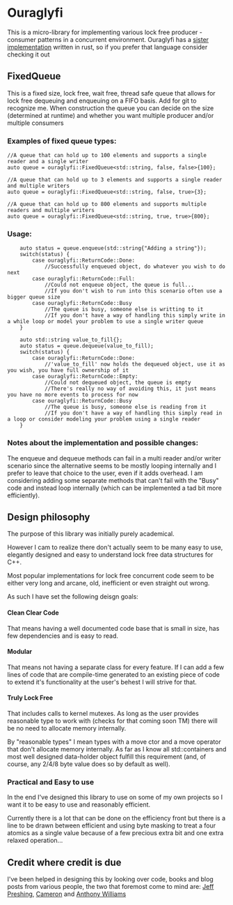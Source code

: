 # Ouraglyfi

This is a micro-library for implementing various lock free producer - consumer patterns in a concurrent environment.
Ouraglyfi has a [sister implementation](#) written in rust, so if you prefer that language consider checking it out


## FixedQueue
This is a fixed size, lock free, wait free, thread safe queue that allows for lock free dequeuing and enqueuing on a FIFO basis.
Add for git to recognize me.
When construction the queue you can decide on the size (determined at runtime) and whether you want multiple producer and/or multiple consumers

### Examples of fixed queue types:
```
//A queue that can hold up to 100 elements and supports a single reader and a single writer
auto queue = ouraglyfi::FixedQueue<std::string, false, false>{100};

//A queue that can hold up to 3 elements and supports a single reader and multiple writers
auto queue = ouraglyfi::FixedQueue<std::string, false, true>{3};

//A queue that can hold up to 800 elements and supports multiple readers and multiple writers
auto queue = ouraglyfi::FixedQueue<std::string, true, true>{800};
```

### Usage:

```
    auto status = queue.enqueue(std::string{"Adding a string"});
    switch(status) {
        case ouraglyfi::ReturnCode::Done:
            //Successfully enqueued object, do whatever you wish to do next
        case ouraglyfi::ReturnCode::Full:
            //Could not enqueue object, the queue is full...
            //If you don't wish to run into this scenario often use a bigger queue size
        case ouraglyfi::ReturnCode::Busy
            //The queue is busy, someone else is writting to it
            //If you don't have a way of handling this simply write in a while loop or model your problem to use a single writer queue
    }
```

```
    auto std::string value_to_fill{};
    auto status = queue.dequeue(value_to_fill);
    switch(status) {
        case ouraglyfi::ReturnCode::Done:
            //'value_to_fill' now holds the dequeued object, use it as you wish, you have full ownership of it
        case ouraglyfi::ReturnCode::Empty:
            //Could not dequeued object, the queue is empty
            //There's really no way of avoiding this, it just means you have no more events to process for now
        case ouraglyfi::ReturnCode::Busy
            //The queue is busy, someone else is reading from it
            //If you don't have a way of handling this simply read in a loop or consider modeling your problem using a single reader
    }
```

### Notes about the implementation and possible changes:

The enqueue and dequeue methods can fail in a multi reader and/or writer scenario since the alternative seems to be mostly looping internally and I prefer
to leave that choice to the user, even if it adds overhead. I am considering adding some separate methods that can't fail with the "Busy" code and instead
loop internally (which can be implemented a tad bit more efficiently).

## Design philosophy

The purpose of this library was initially purely academical.

However I cam to realize there don't actually seem to be many easy to use, elegantly designed and easy to understand lock free data structures for C++.

Most popular implementations for lock free concurrent code seem to be either very long and arcane, old, inefficient or even straight out wrong.

As such I have set the following deisgn goals:

#### Clean Clear Code
That means having a well documented code base that is small in size, has few dependencies and is easy to read.

#### Modular
That means not having a separate class for every feature. If I can add a few lines of code that are compile-time generated to an existing piece of code
to extend it's functionality at the user's behest I will strive for that.

#### Truly Lock Free
That includes calls to kernel mutexes. As long as the user provides reasonable type to work with (checks for that coming soon TM) there will be
no need to allocate memory internally.

By "reasonable types" I mean types with a move ctor and a move operator that don't allocate memory internally. As far as I know all std::containers
and most well designed data-holder object fulfill this requirement (and, of course, any 2/4/8 byte value does so by default as well).

### Practical and Easy to use
In the end I've designed this library to use on some of my own projects so I want it to be easy to use and reasonably efficient.

Currently there is a lot that can be done on the efficiency front but there is a line to be drawn between efficient and using byte masking to
treat a four atomics as a single value because of a few precious extra bit and one extra relaxed operation...

## Credit where credit is due
I've been helped in designing this by looking over code, books and blog posts from various people, the two that foremost come to mind are:
[Jeff Preshing](https://github.com/preshing), [Cameron](https://github.com/cameron314) and [Anthony Williams](https://github.com/anthonywilliams)
